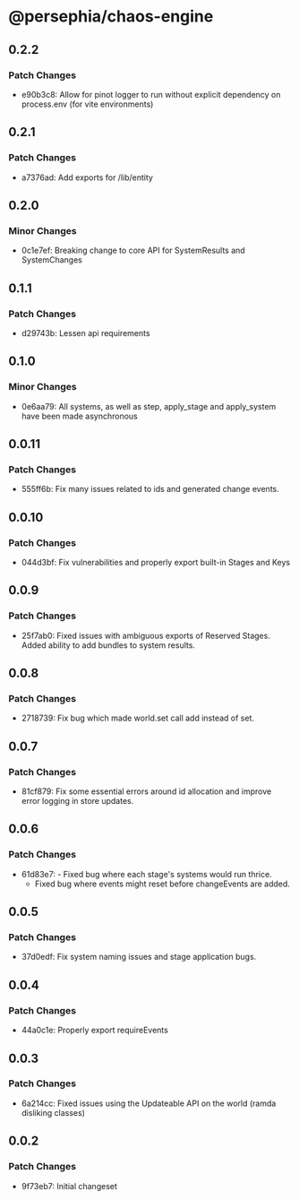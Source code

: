 # @persephia/chaos-engine

## 0.2.2

### Patch Changes

- e90b3c8: Allow for pinot logger to run without explicit dependency on process.env (for vite environments)

## 0.2.1

### Patch Changes

- a7376ad: Add exports for /lib/entity

## 0.2.0

### Minor Changes

- 0c1e7ef: Breaking change to core API for SystemResults and SystemChanges

## 0.1.1

### Patch Changes

- d29743b: Lessen api requirements

## 0.1.0

### Minor Changes

- 0e6aa79: All systems, as well as step, apply_stage and apply_system have been made asynchronous

## 0.0.11

### Patch Changes

- 555ff6b: Fix many issues related to ids and generated change events.

## 0.0.10

### Patch Changes

- 044d3bf: Fix vulnerabilities and properly export built-in Stages and Keys

## 0.0.9

### Patch Changes

- 25f7ab0: Fixed issues with ambiguous exports of Reserved Stages.
  Added ability to add bundles to system results.

## 0.0.8

### Patch Changes

- 2718739: Fix bug which made world.set call add instead of set.

## 0.0.7

### Patch Changes

- 81cf879: Fix some essential errors around id allocation and improve error logging in store updates.

## 0.0.6

### Patch Changes

- 61d83e7: - Fixed bug where each stage's systems would run thrice.
  - Fixed bug where events might reset before changeEvents are added.

## 0.0.5

### Patch Changes

- 37d0edf: Fix system naming issues and stage application bugs.

## 0.0.4

### Patch Changes

- 44a0c1e: Properly export requireEvents

## 0.0.3

### Patch Changes

- 6a214cc: Fixed issues using the Updateable API on the world (ramda disliking classes)

## 0.0.2

### Patch Changes

- 9f73eb7: Initial changeset

